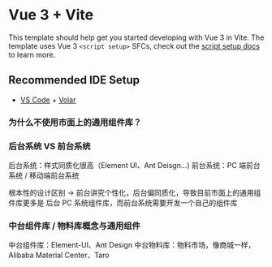# Vue 3 + Vite

This template should help get you started developing with Vue 3 in Vite. The template uses Vue 3 `<script setup>` SFCs, check out the [script setup docs](https://v3.vuejs.org/api/sfc-script-setup.html#sfc-script-setup) to learn more.

## Recommended IDE Setup

- [VS Code](https://code.visualstudio.com/) + [Volar](https://marketplace.visualstudio.com/items?itemName=Vue.volar)

### 为什么不使用市面上的通用组件库？

### 后台系统 VS 前台系统

后台系统：样式同质化很高（Element UI、Ant Deisgn...)
前台系统：PC 端前台系统 / 移动端前台系统

根本性的设计区别 -> 前台讲究个性化，后台偏同质化，导致目前市面上的通用组件库更多是 后台 PC 系统组件库，而前台系统需要开发一个自己的组件库

### 中台组件库 / 物料库概念与通用组件

中台组件库：Element-UI、Ant Design
中台物料库：物料市场，像商城一样，Alibaba Material Center、Taro

